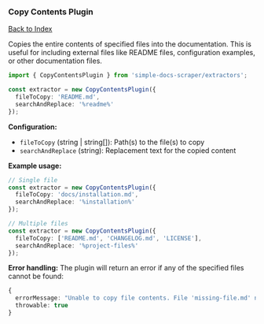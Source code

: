 ### Copy Contents Plugin

[Back to Index](../index.md)

Copies the entire contents of specified files into the documentation. This is useful for including external files like README files, configuration examples, or other documentation files.

```typescript
import { CopyContentsPlugin } from 'simple-docs-scraper/extractors';

const extractor = new CopyContentsPlugin({
  fileToCopy: 'README.md',
  searchAndReplace: '%readme%'
});
```

**Configuration:**
- `fileToCopy` (string | string[]): Path(s) to the file(s) to copy
- `searchAndReplace` (string): Replacement text for the copied content

**Example usage:**
```typescript
// Single file
const extractor = new CopyContentsPlugin({
  fileToCopy: 'docs/installation.md',
  searchAndReplace: '%installation%'
});

// Multiple files
const extractor = new CopyContentsPlugin({
  fileToCopy: ['README.md', 'CHANGELOG.md', 'LICENSE'],
  searchAndReplace: '%project-files%'
});
```

**Error handling:**
The plugin will return an error if any of the specified files cannot be found:
```typescript
{
  errorMessage: "Unable to copy file contents. File 'missing-file.md' not found",
  throwable: true
}
```